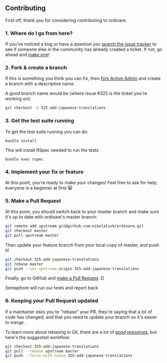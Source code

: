 ## Contributing

First off, thank you for considering contributing to ordinare.

### 1. Where do I go from here?

If you've noticed a bug or have a question you
[search the issue tracker](https://github.com/nikolalsvk/ordinare/issues?q=something)
to see if someone else in the community has already created a ticket.
If not, go ahead and [make one](https://github.com/nikolalsvk/ordinare/issues/new)!

### 2. Fork & create a branch

If this is something you think you can fix, then
[fork Active Admin](https://help.github.com/articles/fork-a-repo)
and create a branch with a descriptive name.

A good branch name would be (where issue #325 is the ticket you're working on):

```sh
git checkout -b 325-add-japanese-translations
```
### 3. Get the test suite running

To get the test suite running you can do:

```
bundle install
```

This will install RSpec needed to run the tests

```
bundle exec rspec
```

### 4. Implement your fix or feature

At this point, you're ready to make your changes! Feel free to ask for help;
everyone is a beginner at first :smile_cat:

### 5. Make a Pull Request

At this point, you should switch back to your master branch and make sure it's
up to date with ordinare's master branch:

```sh
git remote add upstream git@github.com:nikolalsvk/ordinare.git
git checkout master
git pull upstream master
```

Then update your feature branch from your local copy of master, and push it!

```sh
git checkout 325-add-japanese-translations
git rebase master
git push --set-upstream origin 325-add-japanese-translations
```

Finally, go to GitHub and
[make a Pull Request](https://help.github.com/articles/creating-a-pull-request)
:D

Semaphore will run our tests and report back 

### 6. Keeping your Pull Request updated

If a maintainer asks you to "rebase" your PR, they're saying that a lot of code
has changed, and that you need to update your branch so it's easier to merge.

To learn more about rebasing in Git, there are a lot of
[good](http://git-scm.com/book/en/Git-Branching-Rebasing)
[resources](https://help.github.com/articles/interactive-rebase),
but here's the suggested workflow:

```sh
git checkout 325-add-japanese-translations
git pull --rebase upstream master
git push --force-with-lease 325-add-japanese-translations
```
